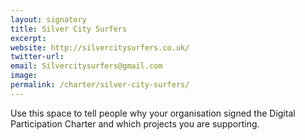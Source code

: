 ```yaml
---
layout: signatory
title: Silver City Surfers
excerpt: 
website: http://silvercitysurfers.co.uk/
twitter-url: 
email: Silvercitysurfers@gmail.com
image: 
permalink: /charter/silver-city-surfers/
---
```


Use this space to tell people why your organisation signed the Digital Participation Charter and which projects you are supporting.
